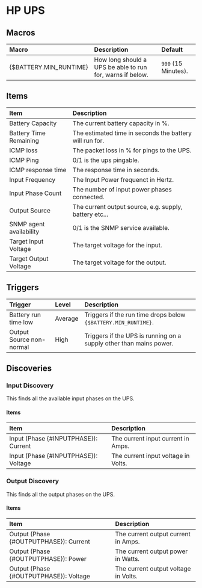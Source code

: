 # HP UPS

## Macros

|Macro|Description|Default|
|:----|:----------|:------|
|{$BATTERY.MIN_RUNTIME}|How long should a UPS be able to run for, warns if below.|`900` (15 Minutes).|

## Items

|Item|Description|
|:---|:----------|
|Battery Capacity|The current battery capacity in %.|
|Battery Time Remaining|The estimated time in seconds the battery will run for.|
|ICMP loss|The packet loss in % for pings to the UPS.|
|ICMP Ping|0/1 is the ups pingable.|
|ICMP response time|The response time in seconds.|
|Input Frequency|The Input Power frequenct in Hertz.|
|Input Phase Count|The number of input power phases connected.|
|Output Source|The current output source, e.g. supply, battery etc...|
|SNMP agent availability|0/1 is the SNMP service available.|
|Target Input Voltage|The target voltage for the input.|
|Target Output Voltage|The target voltage for the output.|

## Triggers

|Trigger|Level|Description|
|:------|:----|:----------|
|Battery run time low|Average|Triggers if the run time drops below `{$BATTERY.MIN_RUNTIME}`.|
|Output Source non-normal|High|Triggers if the UPS is running on a supply other than mains power.|

## Discoveries

### Input Discovery

This finds all the available input phases on the UPS.

#### Items

|Item|Description|
|:---|:----------|
|Input (Phase {#INPUTPHASE}): Current|The current input current in Amps.|
|Input (Phase {#INPUTPHASE}): Voltage|The current input voltage in Volts.|

### Output Discovery

This finds all the output phases on the UPS.

#### Items

|Item|Description|
|:---|:----------|
|Output (Phase {#OUTPUTPHASE}): Current|The current output current in Amps.|
|Output (Phase {#OUTPUTPHASE}): Power|The current output power in Watts.|
|Output (Phase {#OUTPUTPHASE}): Voltage|The current output voltage in Volts.|
